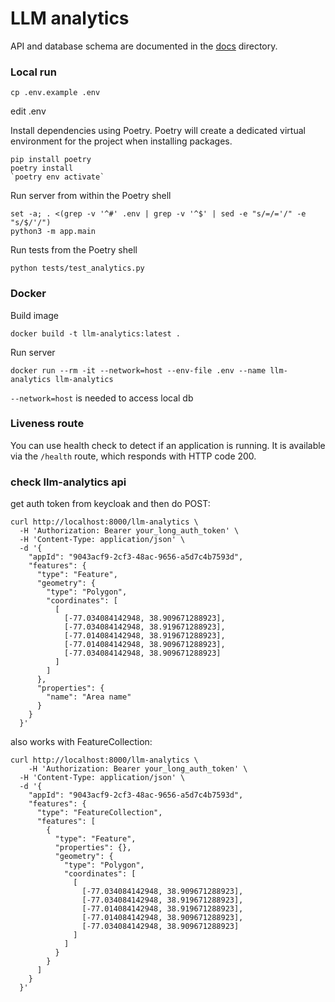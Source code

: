 # LLM analytics

API and database schema are documented in the [docs](docs/) directory.

### Local run

```shell
cp .env.example .env
```

edit .env

Install dependencies using Poetry. Poetry will create a dedicated virtual
environment for the project when installing packages.

```shell
pip install poetry
poetry install
`poetry env activate`
```

Run server from within the Poetry shell

```shell
set -a; . <(grep -v '^#' .env | grep -v '^$' | sed -e "s/=/='/" -e "s/$/'/")
python3 -m app.main
```

Run tests from the Poetry shell

```shell
python tests/test_analytics.py
```

### Docker

Build image

```shell
docker build -t llm-analytics:latest . 
```

Run server

```shell
docker run --rm -it --network=host --env-file .env --name llm-analytics llm-analytics
```

`--network=host` is needed to access local db

### Liveness route

You can use health check to detect if an application is running. It is available via the `/health` route, which responds
with HTTP code 200. 

### check llm-analytics api

get auth token from keycloak and then do POST:

```shell
curl http://localhost:8000/llm-analytics \
  -H 'Authorization: Bearer your_long_auth_token' \
  -H 'Content-Type: application/json' \
  -d '{
    "appId": "9043acf9-2cf3-48ac-9656-a5d7c4b7593d",
    "features": {
      "type": "Feature",
      "geometry": {
        "type": "Polygon",
        "coordinates": [
          [
            [-77.034084142948, 38.909671288923],
            [-77.034084142948, 38.919671288923],
            [-77.014084142948, 38.919671288923],
            [-77.014084142948, 38.909671288923],
            [-77.034084142948, 38.909671288923]
          ]
        ]
      },
      "properties": {
        "name": "Area name"
      }
    }
  }'
```

also works with FeatureCollection:

```shell
curl http://localhost:8000/llm-analytics \
    -H 'Authorization: Bearer your_long_auth_token' \
  -H 'Content-Type: application/json' \
  -d '{
    "appId": "9043acf9-2cf3-48ac-9656-a5d7c4b7593d",
    "features": {
      "type": "FeatureCollection",
      "features": [
        {
          "type": "Feature",
          "properties": {},
          "geometry": {
            "type": "Polygon",
            "coordinates": [
              [
                [-77.034084142948, 38.909671288923],
                [-77.034084142948, 38.919671288923],
                [-77.014084142948, 38.919671288923],
                [-77.014084142948, 38.909671288923],
                [-77.034084142948, 38.909671288923]
              ]
            ]
          }
        }
      ]
    }
  }'
```
